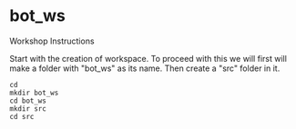 # bot_ws
Workshop Instructions

Start with the creation of workspace. To proceed with this we will first will make a folder with "bot_ws" as its name. Then create a "src" folder in it.

```
cd
mkdir bot_ws
cd bot_ws
mkdir src
cd src
```
